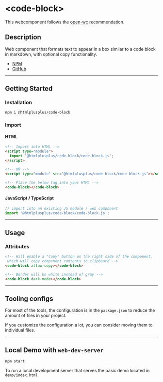 # \<code-block>

This webcomponent follows the [open-wc](https://github.com/open-wc/open-wc) recommendation.

## Description

Web component that formats text to appear in a box similar to a code block in markdown, with optional copy functionality.

* [NPM](https://www.npmjs.com/package/@htmlplusplus/code-block)
* [GitHub](https://github.com/htmlplusplus/code-block)

---

## Getting Started

### Installation

```bash
npm i @htmlplusplus/code-block
```

### Import

#### HTML

```html
<!-- Import into HTML -->
<script type="module">
  import '@htmlplusplus/code-block/code-block.js';
</script>

<!-- OR -->
<script type="module" src="@htmlplusplus/code-block/code-block.js"></script>

<!-- Place the below tag into your HTML -->
<code-block></code-block>
```

#### JavaScript / TypeScript

```JavaScript
// import into an existing JS module / web component
import '@htmlplusplus/code-block/code-block.js';
```

---

## Usage

### Attributes

```HTML
<!-- Will enable a "Copy" button on the right side of the component, 
 which will copy component contents to clipboard -->
<code-block allow-copy></code-block>

<!-- Border will be white instead of gray -->
<code-block dark-mode></code-block>
```

---

## Tooling configs

For most of the tools, the configuration is in the `package.json` to reduce the amount of files in your project.

If you customize the configuration a lot, you can consider moving them to individual files.

---

## Local Demo with `web-dev-server`

```bash
npm start
```

To run a local development server that serves the basic demo located in `demo/index.html`
